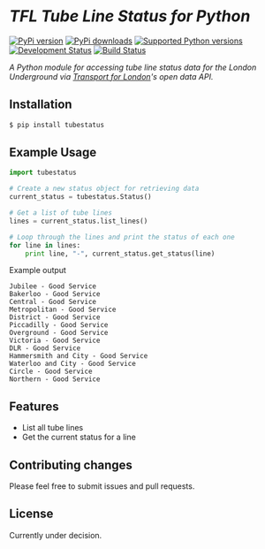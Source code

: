 # _TFL Tube Line Status for Python_
[![PyPi version](https://pypip.in/version/tubestatus/badge.svg)](https://pypi.python.org/pypi/tubestatus/)
[![PyPi downloads](https://pypip.in/download/tubestatus/badge.svg)](https://pypi.python.org/pypi/tubestatus/)
[![Supported Python versions](https://pypip.in/py_versions/tubestatus/badge.svg)](https://pypi.python.org/pypi/tubestatus/)
[![Development Status](https://pypip.in/status/tubestatus/badge.svg)](https://pypi.python.org/pypi/tubestatus/)
[![Build Status](https://travis-ci.org/jacobtomlinson/tube-status.svg?branch=master)](https://travis-ci.org/jacobtomlinson/tube-status)


_A Python module for accessing tube line status data for the London Underground via [Transport for London](https://www.tfl.gov.uk/info-for/open-data-users/our-feeds?intcmp=3671#on-this-page-1)'s open data API._

## Installation

```Bash
$ pip install tubestatus
```

## Example Usage

```Python
import tubestatus

# Create a new status object for retrieving data
current_status = tubestatus.Status()

# Get a list of tube lines
lines = current_status.list_lines()

# Loop through the lines and print the status of each one
for line in lines:
    print line, "-", current_status.get_status(line)

```

Example output
```
Jubilee - Good Service
Bakerloo - Good Service
Central - Good Service
Metropolitan - Good Service
District - Good Service
Piccadilly - Good Service
Overground - Good Service
Victoria - Good Service
DLR - Good Service
Hammersmith and City - Good Service
Waterloo and City - Good Service
Circle - Good Service
Northern - Good Service

```

## Features
 * List all tube lines
 * Get the current status for a line

## Contributing changes

Please feel free to submit issues and pull requests.

## License

Currently under decision.
